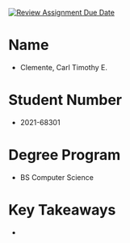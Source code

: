 [![Review Assignment Due Date](https://classroom.github.com/assets/deadline-readme-button-22041afd0340ce965d47ae6ef1cefeee28c7c493a6346c4f15d667ab976d596c.svg)](https://classroom.github.com/a/2EnW9dmo)


# Name
- Clemente, Carl Timothy E.
# Student Number
- 2021-68301
# Degree Program
- BS Computer Science
# Key Takeaways
- 